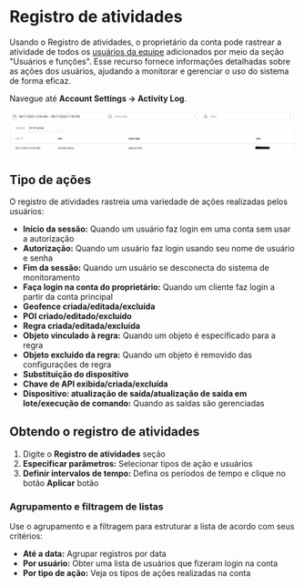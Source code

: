 # Registro de atividades

Usando o Registro de atividades, o proprietário da conta pode rastrear a atividade de todos os [usuários da equipe](usuarios-e-funcoes.md) adicionados por meio da seção "Usuários e funções". Esse recurso fornece informações detalhadas sobre as ações dos usuários, ajudando a monitorar e gerenciar o uso do sistema de forma eficaz.

Navegue até **Account Settings → Activity Log**.

![image-20241108-172817.png](attachments/image-20241108-172817.png)

## Tipo de ações

O registro de atividades rastreia uma variedade de ações realizadas pelos usuários:

- **Início da sessão:** Quando um usuário faz login em uma conta sem usar a autorização
- **Autorização:** Quando um usuário faz login usando seu nome de usuário e senha
- **Fim da sessão:** Quando um usuário se desconecta do sistema de monitoramento
- **Faça login na conta do proprietário:** Quando um cliente faz login a partir da conta principal
- **Geofence criada/editada/excluída**
- **POI criado/editado/excluído**
- **Regra criada/editada/excluída**
- **Objeto vinculado à regra:** Quando um objeto é especificado para a regra
- **Objeto excluído da regra:** Quando um objeto é removido das configurações de regra
- **Substituição do dispositivo**
- **Chave de API exibida/criada/excluída**
- **Dispositivo: atualização de saída/atualização de saída em lote/execução de comando:** Quando as saídas são gerenciadas

## Obtendo o registro de atividades

1. Digite o **Registro de atividades** seção
2. **Especificar parâmetros:** Selecionar tipos de ação e usuários
3. **Definir intervalos de tempo:** Defina os períodos de tempo e clique no botão **Aplicar** botão

### Agrupamento e filtragem de listas

Use o agrupamento e a filtragem para estruturar a lista de acordo com seus critérios:

- **Até a data:** Agrupar registros por data
- **Por usuário:** Obter uma lista de usuários que fizeram login na conta
- **Por tipo de ação:** Veja os tipos de ações realizadas na conta